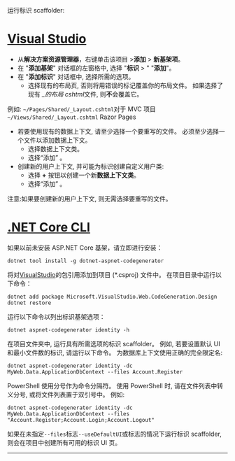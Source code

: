运行标识 scaffolder:

# <a name="visual-studiotabvisual-studio"></a>[Visual Studio](#tab/visual-studio)

* 从**解决方案资源管理器**，右键单击该项目 >**添加** > **新基架项**。
* 在 "**添加基架**" 对话框的左窗格中, 选择 "**标识** > " "**添加**"。
* 在 "**添加标识**" 对话框中, 选择所需的选项。
  * 选择现有的布局页, 否则将用错误的标记覆盖你的布局文件。 如果选择了现有 *\_的布局 cshtml*文件, 则**不**会覆盖它。

 例如: `~/Pages/Shared/_Layout.cshtml`对于 MVC 项目`~/Views/Shared/_Layout.cshtml` Razor Pages
* 若要使用现有的数据上下文, 请至少选择一个要重写的文件。 必须至少选择一个文件以添加数据上下文。
  * 选择数据上下文类。
  * 选择“添加”  。
* 创建新的用户上下文, 并可能为标识创建自定义用户类:
  * 选择 **+** 按钮以创建一个新**数据上下文类**。
  * 选择“添加”  。

注意:如果要创建新的用户上下文, 则无需选择要重写的文件。

# <a name="net-core-clitabnetcore-cli"></a>[.NET Core CLI](#tab/netcore-cli)

如果以前未安装 ASP.NET Core 基架，请立即进行安装：

```console
dotnet tool install -g dotnet-aspnet-codegenerator
```

将对[VisualStudio](https://www.nuget.org/packages/Microsoft.VisualStudio.Web.CodeGeneration.Design/)的包引用添加到项目 (\*.csproj) 文件中。 在项目目录中运行以下命令：

```console
dotnet add package Microsoft.VisualStudio.Web.CodeGeneration.Design
dotnet restore
```

运行以下命令以列出标识基架选项：

```console
dotnet aspnet-codegenerator identity -h
```

在项目文件夹中, 运行具有所需选项的标识 scaffolder。 例如, 若要设置默认 UI 和最小文件数的标识, 请运行以下命令。 为数据库上下文使用正确的完全限定名:

```console
dotnet aspnet-codegenerator identity -dc MyWeb.Data.ApplicationDbContext --files Account.Register
```

PowerShell 使用分号作为命令分隔符。 使用 PowerShell 时, 请在文件列表中转义分号, 或将文件列表置于双引号中。 例如:

```console
dotnet aspnet-codegenerator identity -dc MyWeb.Data.ApplicationDbContext --files "Account.Register;Account.Login;Account.Logout"
```

如果在未指定`--files`标志`--useDefaultUI`或标志的情况下运行标识 scaffolder, 则会在项目中创建所有可用的标识 UI 页。

---
